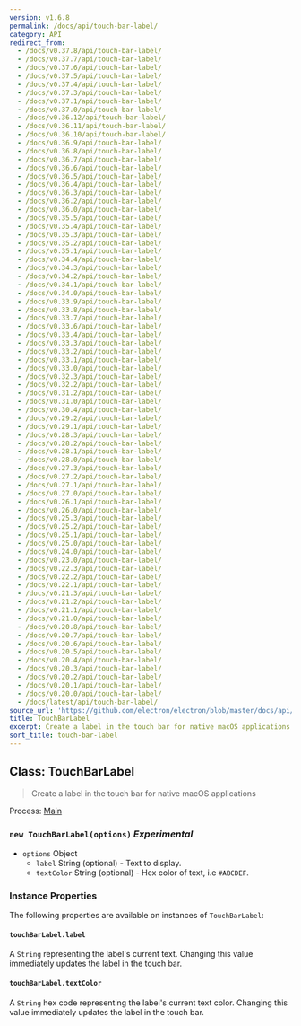 ```yaml
---
version: v1.6.8
permalink: /docs/api/touch-bar-label/
category: API
redirect_from:
  - /docs/v0.37.8/api/touch-bar-label/
  - /docs/v0.37.7/api/touch-bar-label/
  - /docs/v0.37.6/api/touch-bar-label/
  - /docs/v0.37.5/api/touch-bar-label/
  - /docs/v0.37.4/api/touch-bar-label/
  - /docs/v0.37.3/api/touch-bar-label/
  - /docs/v0.37.1/api/touch-bar-label/
  - /docs/v0.37.0/api/touch-bar-label/
  - /docs/v0.36.12/api/touch-bar-label/
  - /docs/v0.36.11/api/touch-bar-label/
  - /docs/v0.36.10/api/touch-bar-label/
  - /docs/v0.36.9/api/touch-bar-label/
  - /docs/v0.36.8/api/touch-bar-label/
  - /docs/v0.36.7/api/touch-bar-label/
  - /docs/v0.36.6/api/touch-bar-label/
  - /docs/v0.36.5/api/touch-bar-label/
  - /docs/v0.36.4/api/touch-bar-label/
  - /docs/v0.36.3/api/touch-bar-label/
  - /docs/v0.36.2/api/touch-bar-label/
  - /docs/v0.36.0/api/touch-bar-label/
  - /docs/v0.35.5/api/touch-bar-label/
  - /docs/v0.35.4/api/touch-bar-label/
  - /docs/v0.35.3/api/touch-bar-label/
  - /docs/v0.35.2/api/touch-bar-label/
  - /docs/v0.35.1/api/touch-bar-label/
  - /docs/v0.34.4/api/touch-bar-label/
  - /docs/v0.34.3/api/touch-bar-label/
  - /docs/v0.34.2/api/touch-bar-label/
  - /docs/v0.34.1/api/touch-bar-label/
  - /docs/v0.34.0/api/touch-bar-label/
  - /docs/v0.33.9/api/touch-bar-label/
  - /docs/v0.33.8/api/touch-bar-label/
  - /docs/v0.33.7/api/touch-bar-label/
  - /docs/v0.33.6/api/touch-bar-label/
  - /docs/v0.33.4/api/touch-bar-label/
  - /docs/v0.33.3/api/touch-bar-label/
  - /docs/v0.33.2/api/touch-bar-label/
  - /docs/v0.33.1/api/touch-bar-label/
  - /docs/v0.33.0/api/touch-bar-label/
  - /docs/v0.32.3/api/touch-bar-label/
  - /docs/v0.32.2/api/touch-bar-label/
  - /docs/v0.31.2/api/touch-bar-label/
  - /docs/v0.31.0/api/touch-bar-label/
  - /docs/v0.30.4/api/touch-bar-label/
  - /docs/v0.29.2/api/touch-bar-label/
  - /docs/v0.29.1/api/touch-bar-label/
  - /docs/v0.28.3/api/touch-bar-label/
  - /docs/v0.28.2/api/touch-bar-label/
  - /docs/v0.28.1/api/touch-bar-label/
  - /docs/v0.28.0/api/touch-bar-label/
  - /docs/v0.27.3/api/touch-bar-label/
  - /docs/v0.27.2/api/touch-bar-label/
  - /docs/v0.27.1/api/touch-bar-label/
  - /docs/v0.27.0/api/touch-bar-label/
  - /docs/v0.26.1/api/touch-bar-label/
  - /docs/v0.26.0/api/touch-bar-label/
  - /docs/v0.25.3/api/touch-bar-label/
  - /docs/v0.25.2/api/touch-bar-label/
  - /docs/v0.25.1/api/touch-bar-label/
  - /docs/v0.25.0/api/touch-bar-label/
  - /docs/v0.24.0/api/touch-bar-label/
  - /docs/v0.23.0/api/touch-bar-label/
  - /docs/v0.22.3/api/touch-bar-label/
  - /docs/v0.22.2/api/touch-bar-label/
  - /docs/v0.22.1/api/touch-bar-label/
  - /docs/v0.21.3/api/touch-bar-label/
  - /docs/v0.21.2/api/touch-bar-label/
  - /docs/v0.21.1/api/touch-bar-label/
  - /docs/v0.21.0/api/touch-bar-label/
  - /docs/v0.20.8/api/touch-bar-label/
  - /docs/v0.20.7/api/touch-bar-label/
  - /docs/v0.20.6/api/touch-bar-label/
  - /docs/v0.20.5/api/touch-bar-label/
  - /docs/v0.20.4/api/touch-bar-label/
  - /docs/v0.20.3/api/touch-bar-label/
  - /docs/v0.20.2/api/touch-bar-label/
  - /docs/v0.20.1/api/touch-bar-label/
  - /docs/v0.20.0/api/touch-bar-label/
  - /docs/latest/api/touch-bar-label/
source_url: 'https://github.com/electron/electron/blob/master/docs/api/touch-bar-label.md'
title: TouchBarLabel
excerpt: Create a label in the touch bar for native macOS applications
sort_title: touch-bar-label
---
```




<!--


                                      ::::
                                    :o+//+o:
                                    +o    oo-
                                    :o+//oo/+o/
                                      -::-   -oo:
                                               /s/
                      -::::::::-                :s/  :::--
                  :+oo+////////+:        -:/+oo/ :s:-///++oo+:
                /o+:                -/+oo+/:-     +o-      -:+o:
               /s:              -:+o+/:           -o+         :s/
              -s/            -/oo/:                /s-         +s-
              -s/         -/oo/-                   -s/         /s-
               oo       :+o/-                       oo         oo
               -s/    :oo/                          /s-       /s-
                :s/ :oo:              -::-          /s-      /s:
                  -+o/               /ssss/         :s:    -+o-
                 :o+--               /ssss/         :s:   :o+-
                :s/  +o:              -::-          /s-   --
               -s/    :+o/-                         /s-
               oo       -+o+-                       oo
              -s/         -/oo/-                   -s/
             -+soo+:         -/oo/:                /s-      /oooo+-
             o+   :s:           -:+o+/:-          -o+      /s:  -oo
             oo:--/s:       ::      -:+oo+/:-     -/-      /s/--:o+
              :+++/-        :s:          -:/+ooo++//////++oo//+o+:
                             /s:                --::::::--
                              /s/              /s-
                               :oo:          :oo:
                                 /oo/-    -/oo/
                                   -/+oooo+/-





                   _______  _______  _______  _______  __
                  |       ||       ||       ||       ||  |
                  |  _____||_     _||   _   ||    _  ||  |
                  | |_____   |   |  |  | |  ||   |_| ||  |
                  |_____  |  |   |  |  |_|  ||    ___||__|
                   _____| |  |   |  |       ||   |     __
                  |_______|  |___|  |_______||___|    |__|


    This file is generated automatically, so it should not be edited.

    To make changes, head over to the electron/electron repository:

    https://github.com/electron/electron/blob/master/docs/api/touch-bar-label.md

    Thanks!

-->
## Class: TouchBarLabel

> Create a label in the touch bar for native macOS applications

Process: [Main]({{site.baseurl}}/docs/tutorial/quick-start#main-process)

### `new TouchBarLabel(options)` _Experimental_

*   `options` Object
    *   `label` String (optional) - Text to display.
    *   `textColor` String (optional) - Hex color of text, i.e `#ABCDEF`.

### Instance Properties

The following properties are available on instances of `TouchBarLabel`:

#### `touchBarLabel.label`

A `String` representing the label's current text. Changing this value immediately updates the label in the touch bar.

#### `touchBarLabel.textColor`

A `String` hex code representing the label's current text color. Changing this value immediately updates the label in the touch bar.
